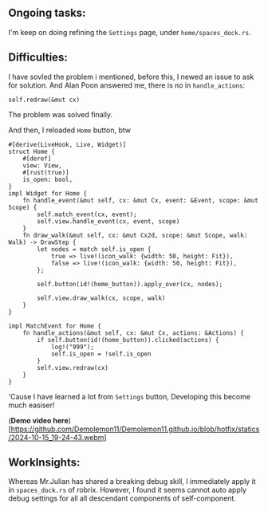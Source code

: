 ## Ongoing tasks:
I'm keep on doing refining the `Settings` page, under `home/spaces_dock.rs`.

## Difficulties:
I have sovled the problem i mentioned, before this, I newed an issue to ask for solution.
And Alan Poon answered me, there is no in `handle_actions`:
```
self.redraw(&mut cx)
```
The problem was solved finally.


And then, I reloaded `Home` button, btw
```
#[derive(LiveHook, Live, Widget)]
struct Home {
    #[deref]
    view: View,
    #[rust(true)]
    is_open: bool,
}
impl Widget for Home {
    fn handle_event(&mut self, cx: &mut Cx, event: &Event, scope: &mut Scope) {
        self.match_event(cx, event);
        self.view.handle_event(cx, event, scope)
    }
    fn draw_walk(&mut self, cx: &mut Cx2d, scope: &mut Scope, walk: Walk) -> DrawStep {
        let nodes = match self.is_open {
            true => live!(icon_walk: {width: 50, height: Fit}),
            false => live!(icon_walk: {width: 50, height: Fit}),
        };

        self.button(id!(home_button)).apply_over(cx, nodes);

        self.view.draw_walk(cx, scope, walk)
    }
}

impl MatchEvent for Home {
    fn handle_actions(&mut self, cx: &mut Cx, actions: &Actions) {
        if self.button(id!(home_button)).clicked(actions) {
            log!("999");
            self.is_open = !self.is_open
        }
        self.view.redraw(cx)
    }
}

```
'Cause I have learned a lot from `Settings` button, Developing this become much easiser!

(**Demo video here**)[https://github.com/Demolemon11/Demolemon11.github.io/blob/hotfix/statics/2024-10-15_19-24-43.webm]

## WorkInsights:
Whereas Mr.Julian has shared a breaking debug skill, I immediately apply it in `spaces_dock.rs` of robrix.
However, I found it seems cannot auto apply debug settings for all all descendant components of self-component.

